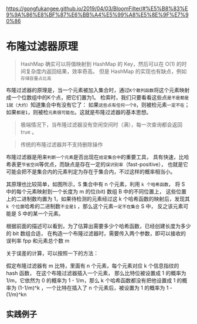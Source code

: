 <https://gongfukangee.github.io/2019/04/03/BloomFilter/#%E5%B8%83%E9%9A%86%E8%BF%87%E6%BB%A4%E5%99%A8%E5%8E%9F%E7%90%86>

# 布隆过滤器原理

> HashMap 确实可以将值映射到 HashMap 的 Key，然后可以在 O(1) 的时间复杂度内返回结果，效率奇高。
> 但是 HashMap 的实现也有缺点，例如`存储容量占比高`

布隆过滤器的原理是，当一个元素被加入集合时，通过`K个散列函数`将这个元素映射成一个位数组中的K个点，把它们置为1。
检索时，我们只要看看这些点`是不是都是1就（大约）`知道集合中有没有它了：
如果`这些点有任何一个0`，则被检元素`一定不在`；如果`都是1`，则被检`元素很可能在`。这就是布隆过滤器的基本思想。

> 极端情况下，当布隆过滤器没有空闲空间时（满），每一次查询都会返回 true 。

> 传统的布隆过滤器并不支持删除操作

布隆过滤器是用来`判断一个元素`是否出现在`给定集合中`的重要工具， 具有快速，比哈希表更`节省空间`等优点，而缺点是存在一定的`误识别率`（fast-positive），
也就是它可能会把不是集合内的元素判定为存在于集合内，不过这样的概率相当小。

其原理也比较简单，如图所示，S 集合中有 n 个元素，利用 `k 个哈希函数`， 
将 S 中的每个元素映射到一个长度为 m 的位(bit) 数组 B 中的不同位置上， 
这些位置上的二进制数均置为 1，如果待检测的元素经过这 k
个哈希函数的映射后，发现其 `k 个位置`哈希的二进制数`不全是1` ，那么这个元素`一定不在集合` S 中，
反之该元素可能是 S 中的某一个元素。

根据前面的描述可以看到，为了估算出需要多少个哈希函数，已经创建长度为多少的 bit 数组合适，
在构造一个布隆过滤器时，需要传入两个参数，即可以接收的误判率 fpp 和元素总个数 m

关于误差的计算，可以按照一下的方法：

假定布隆过滤器有 m 比特，里面有 n 个元素，每个元素对应 k 个信息指纹的 hash 函数，
在这个布隆过滤器插入一个元素，
那么比特位被设置成 1 的概率为 1/m，它依然为 0 的概率为 1 - 1/m，那么 k
个哈希函数都没有把他设置成 1 的概率为 (1-1/m)^k ，一个比特在插入了 n 个元素后，被设置为 1 的概率为 1 - (1/m)^kn


## 实践例子

